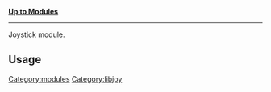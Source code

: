 [**Up to Modules**](:Category:modules "wikilink")

------------------------------------------------------------------------

Joystick module.

Usage
-----

<Category:modules> <Category:libjoy>
